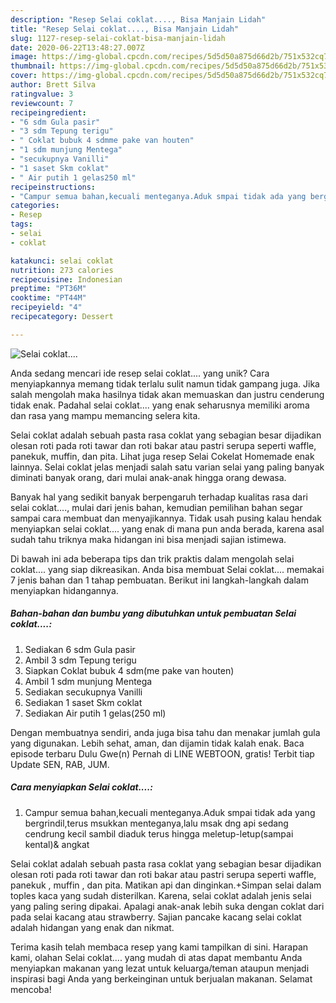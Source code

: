 ```yaml
---
description: "Resep Selai coklat...., Bisa Manjain Lidah"
title: "Resep Selai coklat...., Bisa Manjain Lidah"
slug: 1127-resep-selai-coklat-bisa-manjain-lidah
date: 2020-06-22T13:48:27.007Z
image: https://img-global.cpcdn.com/recipes/5d5d50a875d66d2b/751x532cq70/selai-coklat-foto-resep-utama.jpg
thumbnail: https://img-global.cpcdn.com/recipes/5d5d50a875d66d2b/751x532cq70/selai-coklat-foto-resep-utama.jpg
cover: https://img-global.cpcdn.com/recipes/5d5d50a875d66d2b/751x532cq70/selai-coklat-foto-resep-utama.jpg
author: Brett Silva
ratingvalue: 3
reviewcount: 7
recipeingredient:
- "6 sdm Gula pasir"
- "3 sdm Tepung terigu"
- " Coklat bubuk 4 sdmme pake van houten"
- "1 sdm munjung Mentega"
- "secukupnya Vanilli"
- "1 saset Skm coklat"
- " Air putih 1 gelas250 ml"
recipeinstructions:
- "Campur semua bahan,kecuali menteganya.Aduk smpai tidak ada yang bergrindil,terus msukkan menteganya,lalu msak dng api sedang cendrung kecil sambil diaduk terus hingga meletup-letup(sampai kental)&amp; angkat"
categories:
- Resep
tags:
- selai
- coklat

katakunci: selai coklat 
nutrition: 273 calories
recipecuisine: Indonesian
preptime: "PT36M"
cooktime: "PT44M"
recipeyield: "4"
recipecategory: Dessert

---
```



![Selai coklat....](https://img-global.cpcdn.com/recipes/5d5d50a875d66d2b/751x532cq70/selai-coklat-foto-resep-utama.jpg)

Anda sedang mencari ide resep selai coklat.... yang unik? Cara menyiapkannya memang tidak terlalu sulit namun tidak gampang juga. Jika salah mengolah maka hasilnya tidak akan memuaskan dan justru cenderung tidak enak. Padahal selai coklat.... yang enak seharusnya memiliki aroma dan rasa yang mampu memancing selera kita.

Selai coklat adalah sebuah pasta rasa coklat yang sebagian besar dijadikan olesan roti pada roti tawar dan roti bakar atau pastri serupa seperti waffle, panekuk, muffin, dan pita. Lihat juga resep Selai Cokelat Homemade enak lainnya. Selai coklat jelas menjadi salah satu varian selai yang paling banyak diminati banyak orang, dari mulai anak-anak hingga orang dewasa.

Banyak hal yang sedikit banyak berpengaruh terhadap kualitas rasa dari selai coklat...., mulai dari jenis bahan, kemudian pemilihan bahan segar sampai cara membuat dan menyajikannya. Tidak usah pusing kalau hendak menyiapkan selai coklat.... yang enak di mana pun anda berada, karena asal sudah tahu triknya maka hidangan ini bisa menjadi sajian istimewa.


Di bawah ini ada beberapa tips dan trik praktis dalam mengolah selai coklat.... yang siap dikreasikan. Anda bisa membuat Selai coklat.... memakai 7 jenis bahan dan 1 tahap pembuatan. Berikut ini langkah-langkah dalam menyiapkan hidangannya.

<!--inarticleads1-->

##### Bahan-bahan dan bumbu yang dibutuhkan untuk pembuatan Selai coklat....:

1. Sediakan 6 sdm Gula pasir
1. Ambil 3 sdm Tepung terigu
1. Siapkan  Coklat bubuk 4 sdm(me pake van houten)
1. Ambil 1 sdm munjung Mentega
1. Sediakan secukupnya Vanilli
1. Sediakan 1 saset Skm coklat
1. Sediakan  Air putih 1 gelas(250 ml)


Dengan membuatnya sendiri, anda juga bisa tahu dan menakar jumlah gula yang digunakan. Lebih sehat, aman, dan dijamin tidak kalah enak. Baca episode terbaru Dulu Gwe(n) Pernah di LINE WEBTOON, gratis! Terbit tiap Update SEN, RAB, JUM. 

<!--inarticleads2-->

##### Cara menyiapkan Selai coklat....:

1. Campur semua bahan,kecuali menteganya.Aduk smpai tidak ada yang bergrindil,terus msukkan menteganya,lalu msak dng api sedang cendrung kecil sambil diaduk terus hingga meletup-letup(sampai kental)&amp; angkat


Selai coklat adalah sebuah pasta rasa coklat yang sebagian besar dijadikan olesan roti pada roti tawar dan roti bakar atau pastri serupa seperti waffle, panekuk , muffin , dan pita. Matikan api dan dinginkan.+Simpan selai dalam toples kaca yang sudah disterilkan. Karena, selai coklat adalah jenis selai yang paling sering dipakai. Apalagi anak-anak lebih suka dengan coklat dari pada selai kacang atau strawberry. Sajian pancake kacang selai coklat adalah hidangan yang enak dan nikmat. 

Terima kasih telah membaca resep yang kami tampilkan di sini. Harapan kami, olahan Selai coklat.... yang mudah di atas dapat membantu Anda menyiapkan makanan yang lezat untuk keluarga/teman ataupun menjadi inspirasi bagi Anda yang berkeinginan untuk berjualan makanan. Selamat mencoba!
